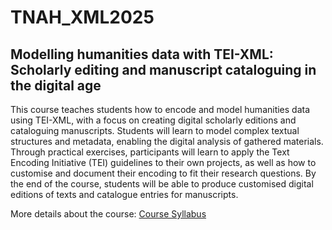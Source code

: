# TNAH_XML2025

## Modelling humanities data with TEI-XML: Scholarly editing and manuscript cataloguing in the digital age

This course teaches students how to encode and model humanities data using TEI-XML, with a focus on creating digital scholarly editions and cataloguing manuscripts. Students will learn to model complex textual structures and metadata, enabling the digital analysis of gathered materials. Through practical exercises, participants will learn to apply the Text Encoding Initiative (TEI) guidelines to their own projects, as well as how to customise and document their encoding to fit their research questions. By the end of the course, students will be able to produce customised digital editions of texts and catalogue entries for manuscripts.

More details about the course: [Course Syllabus](https://github.com/KAKDH/TNAH_XML2025/blob/main/Kapitan_TEI-XML_Syllabus.pdf) 
